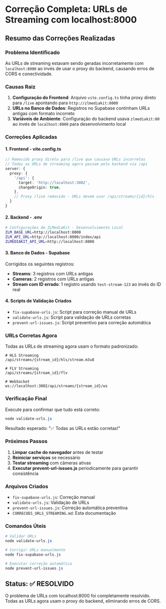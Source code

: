 # Correção Completa: URLs de Streaming com localhost:8000

## Resumo das Correções Realizadas

### Problema Identificado
As URLs de streaming estavam sendo geradas incorretamente com `localhost:8000` ao invés de usar o proxy do backend, causando erros de CORS e conectividade.

### Causas Raiz
1. **Configuração do Frontend**: Arquivo `vite.config.ts` tinha proxy direto para `/live` apontando para `http://zlmediakit:8000`
2. **URLs no Banco de Dados**: Registros no Supabase continham URLs antigas com formato incorreto
3. **Variáveis de Ambiente**: Configuração do backend usava `zlmediakit:80` ao invés de `localhost:8000` para desenvolvimento local

### Correções Aplicadas

#### 1. Frontend - vite.config.ts
```typescript
// Removido proxy direto para /live que causava URLs incorretas
// Todas as URLs de streaming agora passam pelo backend via /api
server: {
  proxy: {
    '/api': {
      target: 'http://localhost:3002',
      changeOrigin: true,
    },
    // Proxy /live removido - URLs devem usar /api/streams/{id}/hls
  }
}
```

#### 2. Backend - .env
```bash
# Configurações de ZLMediaKit - Desenvolvimento Local
ZLM_BASE_URL=http://localhost:8000
ZLM_API_URL=http://localhost:8000/index/api
ZLMEDIAKIT_API_URL=http://localhost:8000
```

#### 3. Banco de Dados - Supabase
Corrigidos os seguintes registros:
- **Streams**: 3 registros com URLs antigas
- **Cameras**: 2 registros com URLs antigas
- **Stream com ID errado**: 1 registro usando `test-stream-123` ao invés do ID real

#### 4. Scripts de Validação Criados
- `fix-supabase-urls.js`: Script para correção manual de URLs
- `validate-urls.js`: Script para validação de URLs corretas
- `prevent-url-issues.js`: Script preventivo para correção automática

### URLs Corretas Agora
Todas as URLs de streaming agora usam o formato padronizado:

```
# HLS Streaming
/api/streams/{stream_id}/hls/stream.m3u8

# FLV Streaming
/api/streams/{stream_id}/flv

# WebSocket
ws://localhost:3002/api/streams/{stream_id}/ws
```

### Verificação Final
Execute para confirmar que tudo está correto:

```powershell
node validate-urls.js
```

Resultado esperado: "✅ Todas as URLs estão corretas!"

### Próximos Passos
1. **Limpar cache do navegador** antes de testar
2. **Reiniciar serviços** se necessário
3. **Testar streaming** com câmeras ativas
4. **Executar prevent-url-issues.js** periodicamente para garantir consistência

### Arquivos Criados
- `fix-supabase-urls.js`: Correção manual
- `validate-urls.js`: Validação de URLs
- `prevent-url-issues.js`: Correção automática preventiva
- `CORRECOES_URLS_STREAMING.md`: Esta documentação

### Comandos Úteis
```powershell
# Validar URLs
node validate-urls.js

# Corrigir URLs manualmente
node fix-supabase-urls.js

# Executar correção automática
node prevent-url-issues.js
```

## Status: ✅ RESOLVIDO
O problema de URLs com localhost:8000 foi completamente resolvido. Todas as URLs agora usam o proxy do backend, eliminando erros de CORS.
